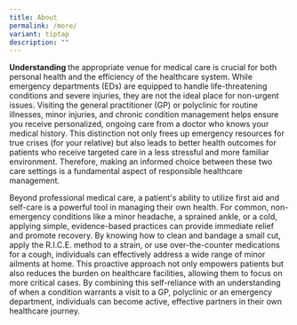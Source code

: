 ```yaml
---
title: About
permalink: /more/
variant: tiptap
description: ""
---
```

<p></p>
<p><strong>Understanding </strong>the appropriate venue for medical care
is crucial for both personal health and the efficiency of the healthcare
system. While emergency departments (EDs) are equipped to handle life-threatening
conditions and severe injuries, they are not the ideal place for non-urgent
issues. Visiting the general practitioner (GP) or polyclinic for routine
illnesses, minor injuries, and chronic condition management helps ensure
you receive personalized, ongoing care from a doctor who knows your medical
history. This distinction not only frees up emergency resources for true
crises (for your relative) but also leads to better health outcomes for
patients who receive targeted care in a less stressful and more familiar
environment. Therefore, making an informed choice between these two care
settings is a fundamental aspect of responsible healthcare management.</p>
<p>Beyond professional medical care, a patient's ability to utilize first
aid and self-care is a powerful tool in managing their own health. For
common, non-emergency conditions like a minor headache, a sprained ankle,
or a cold, applying simple, evidence-based practices can provide immediate
relief and promote recovery. By knowing how to clean and bandage a small
cut, apply the R.I.C.E. method to a strain, or use over-the-counter medications
for a cough, individuals can effectively address a wide range of minor
ailments at home. This proactive approach not only empowers patients but
also reduces the burden on healthcare facilities, allowing them to focus
on more critical cases. By combining this self-reliance with an understanding
of when a condition warrants a visit to a GP, polyclinic or an emergency
department, individuals can become active, effective partners in their
own healthcare journey.</p>